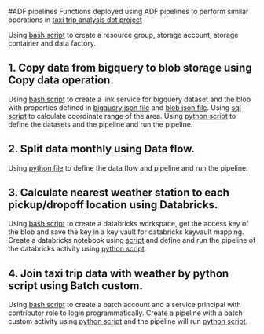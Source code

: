 #ADF pipelines
Functions deployed using ADF pipelines to perform similar operations in [taxi trip analysis dbt project](https://github.com/686290ED/taxi_trip/tree/main)

Using [bash script]() to create a resource group, storage account, storage container and data factory. 
## 1. Copy data from bigquery to blob storage using Copy data operation.
Using [bash script]() to create a link service for bigquery dataset and the blob with properties defined in [bigquery json file]()
and [blob json file](). Using [sql script]() to calculate coordinate range of the area. Using [python script]() to define the datasets 
and the pipeline and run the pipeline.

## 2. Split data monthly using Data flow.
Using [python file]() to define the data flow and pipeline and run the pipeline.

## 3. Calculate nearest weather station to each pickup/dropoff location using Databricks.
Using [bash script]() to create a databricks workspace, get the access key of the blob and save the key in a key vault for databricks keyvault mapping.
Create a databricks notebook using [script]() and define and run the pipeline of the databricks activity using [python script]().

## 4. Join taxi trip data with weather by python script using Batch custom.
Using [bash script]() to create a batch account and a service principal with contributor role to login programmatically.
Create a pipeline with a batch custom activity using [python script]() and the pipeline will run [python script]().